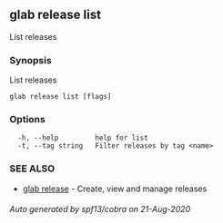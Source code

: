 ## glab release list

List releases

### Synopsis

List releases

```
glab release list [flags]
```

### Options

```
  -h, --help         help for list
  -t, --tag string   Filter releases by tag <name>
```

### SEE ALSO

* [glab release](glab_release.md)	 - Create, view and manage releases

###### Auto generated by spf13/cobra on 21-Aug-2020
